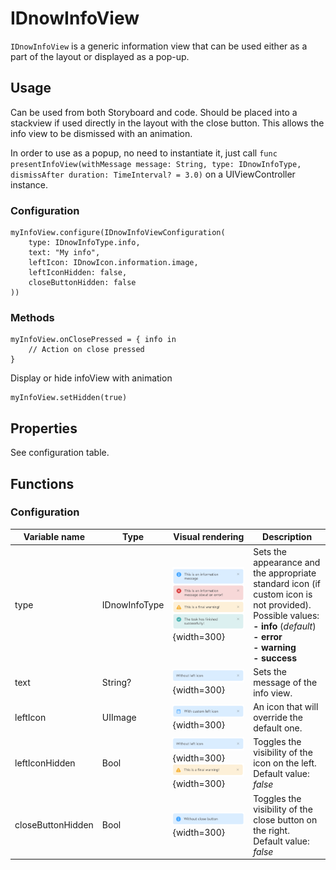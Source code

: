 # IDnowInfoView

`IDnowInfoView` is a generic information view that can be used either as a part of the layout or displayed as a pop-up.

## Usage
Can be used from both Storyboard and code. Should be placed into a stackview if used directly in the layout with the close button. This allows the info view to be dismissed with an animation.

In order to use as a popup, no need to instantiate it, just call ```func presentInfoView(withMessage message: String, type: IDnowInfoType, dismissAfter duration: TimeInterval? = 3.0)``` on a UIViewController instance.

### Configuration
```
myInfoView.configure(IDnowInfoViewConfiguration(
    type: IDnowInfoType.info,
    text: "My info",
    leftIcon: IDnowIcon.information.image,
    leftIconHidden: false,
    closeButtonHidden: false
))
```
### Methods
```
myInfoView.onClosePressed = { info in
    // Action on close pressed
}
```
Display or hide infoView with animation
```
myInfoView.setHidden(true)
```
## Properties

See configuration table.

## Functions
### Configuration

| Variable name | Type | Visual rendering | Description |
| --- | --- | --- | --- |
| type | IDnowInfoType | ![type](img/IDnowInfoView/types.png "Info types"){width=300} | Sets the appearance and the appropriate standard icon (if custom icon is not provided). Possible values:<br>**- info** (*default*) <br>**- error** <br>**- warning** <br>**- success** |
| text | String? | ![text](img/IDnowInfoView/no_icon.png "Info text"){width=300} | Sets the message of the info view. |
| leftIcon | UIImage | ![icon](img/IDnowInfoView/custom_icon.png "Custom icon"){width=300} | An icon that will override the default one. |
| leftIconHidden | Bool | ![no icon](img/IDnowInfoView/no_icon.png "Without icon"){width=300}<br>![with icon](img/IDnowInfoView/with_icon.png "With icon"){width=300} | Toggles the visibility of the icon on the left.<br>Default value: *false* |
| closeButtonHidden | Bool | ![close](img/IDnowInfoView/without_close.png "Without close button"){width=300} | Toggles the visibility of the close button on the right.<br>Default value: *false* |


